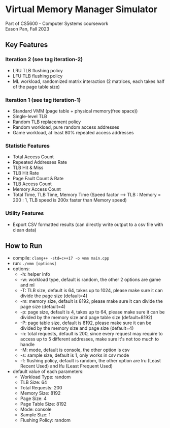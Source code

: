 # Virtual Memory Manager Simulator
Part of CS5600 - Computer Systems coursework
<br>Eason Pan, Fall 2023

## Key Features
### Iteration 2 (see tag iteration-2)
- LRU TLB flushing policy
- LFU TLB flushing policy
- ML workload, randomized matrix interaction (2 matrices, each takes half of the page table size)

### Iteration 1 (see tag iteration-1)
- Standard VMM (page table + physical memory(free space))
- Single-level TLB
- Random TLB replacement policy
- Random workload, pure random access addresses
- Game workload, at least 80% repeated access addresses

### Statistic Features
- Total Access Count
- Repeated Addresses Rate
- TLB Hit & Miss
- TLB Hit Rate
- Page Fault Count & Rate
- TLB Access Count
- Memory Access Count
- Total Time, TLB Time, Memory Time (Speed factor --> TLB : Memory = 200 : 1, TLB speed is 200x faster than Memory speed)

### Utility Features
- Export CSV formatted results (can directly write output to a csv file with clean data)

## How to Run
- compile: `clang++ -std=c++17 -o vmm main.cpp`
- run: `./vmm [options]`
- options:
  - -h: helper info 
  - -w: workload type, default is random, the other 2 options are game and ml 
  - -T: TLB size, default is 64, takes up to 1024, please make sure it can divide the page size (default=4)
  - -m: memory size, default is 8192, please make sure it can divide the page size (default=4)
  - -p: page size, default is 4, takes up to 64, please make sure it can be divided by the memory size and page table size (default=8192)
  - -P: page table size, default is 8192, please make sure it can be divided by the memory size and page size (default=4)
  - -n: total requests, default is 200, since every request may require to access up to 5 different addresses, make sure it's not too much to handle 
  - -M: mode, default is console, the other option is csv 
  - -s: sample size, default is 1, only works in csv mode
  - -f: flushing policy, default is random, the other option are lru (Least Recent Used) and lfu (Least Frequent Used)
- default value of each parameters:
  - Workload Type: random
  - TLB Size: 64
  - Total Requests: 200
  - Memory Size: 8192
  - Page Size: 4
  - Page Table Size: 8192
  - Mode: console
  - Sample Size: 1
  - Flushing Policy: random
